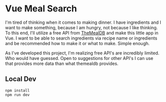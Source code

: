 # Vue Meal Search

I'm tired of thinking when it comes to making dinner. I have ingredients and I want to make something, because I am hungry, not because I like thinking. To this end, I'll utilize a free API from [TheMealDB](https://www.themealdb.com/api.php) and make this little app in Vue. I want to be able to search ingredients via recipe name or ingredients and be recommended how to make it or what to make. Simple enough. 

As I've developed this project, I'm realizing free API's are incredibly limited. Who would have guessed. Open to suggestions for other API's I can use that provides more data than what themealdb provides.

## Local Dev

```
npm install
npm run dev
```
